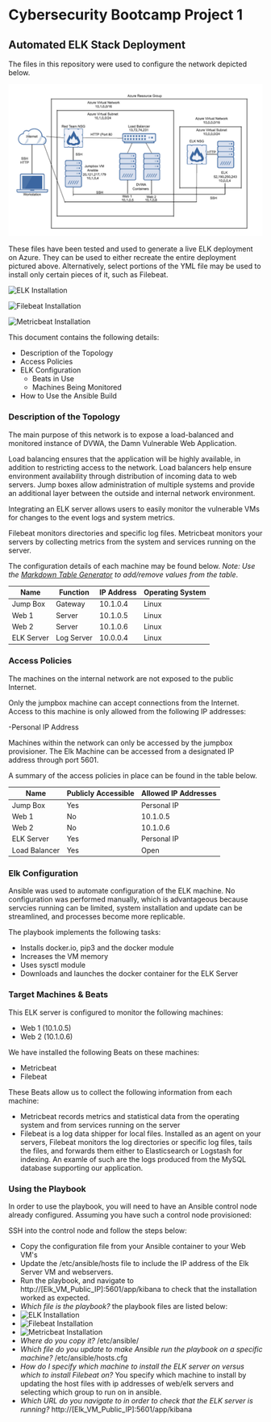 # Cybersecurity Bootcamp Project 1
## Automated ELK Stack Deployment

The files in this repository were used to configure the network depicted below.

![Network Diagram](https://github.com/Hunter488/Cybersecurity-Bootcamp-Project-1/blob/main/Images/Network%20Diagram.png)

These files have been tested and used to generate a live ELK deployment on Azure. They can be used to either recreate the entire deployment pictured above. Alternatively, select portions of the YML file may be used to install only certain pieces of it, such as Filebeat.

![ELK Installation](https://github.com/Hunter488/Cybersecurity-Bootcamp-Project-1/blob/main/Ansible/Install-ELK.yml)

![Filebeat Installation](https://github.com/Hunter488/Cybersecurity-Bootcamp-Project-1/blob/main/Ansible/Filebeat-playbook.yml)

![Metricbeat Installation](https://github.com/Hunter488/Cybersecurity-Bootcamp-Project-1/blob/main/Ansible/Metricbeat-playbook)

This document contains the following details:
- Description of the Topology
- Access Policies
- ELK Configuration
  - Beats in Use
  - Machines Being Monitored
- How to Use the Ansible Build


### Description of the Topology

The main purpose of this network is to expose a load-balanced and monitored instance of DVWA, the Damn Vulnerable Web Application.

Load balancing ensures that the application will be highly available, in addition to restricting access to the network.
Load balancers help ensure environment availability through distribution of incoming data to web servers. Jump boxes allow administration of multiple systems and provide an additional layer between the outside and internal network environment.

Integrating an ELK server allows users to easily monitor the vulnerable VMs for changes to the event logs and system metrics.

Filebeat monitors directories and specific log files.
Metricbeat monitors your servers by collecting metrics from the system and services running on the server. 

The configuration details of each machine may be found below.
_Note: Use the [Markdown Table Generator](http://www.tablesgenerator.com/markdown_tables) to add/remove values from the table_.

| Name     | Function | IP Address | Operating System |
|----------|----------|------------|------------------|
| Jump Box | Gateway  | 10.1.0.4   | Linux            |
| Web 1    | Server   | 10.1.0.5   | Linux            |
| Web 2    | Server   | 10.1.0.6   | Linux            |
|ELK Server|Log Server| 10.0.0.4   | Linux            |

### Access Policies

The machines on the internal network are not exposed to the public Internet. 

Only the jumpbox machine can accept connections from the Internet. Access to this machine is only allowed from the following IP addresses:

-Personal IP Address

Machines within the network can only be accessed by the jumpbox provisioner.
The Elk Machine can be accessed from a designated IP address through port 5601.

A summary of the access policies in place can be found in the table below.

| Name     | Publicly Accessible | Allowed IP Addresses |
|----------|---------------------|----------------------|
| Jump Box | Yes                 | Personal IP          |
| Web 1    | No                  | 10.1.0.5             |
| Web 2    | No                  | 10.1.0.6             |
|ELK Server| Yes                 | Personal IP          |
|Load Balancer| Yes              | Open                 |


### Elk Configuration

Ansible was used to automate configuration of the ELK machine. No configuration was performed manually, which is advantageous because servcies running can be limited, system installation and update can be streamlined, and processes become more replicable.

The playbook implements the following tasks:

* Installs docker.io, pip3 and the docker module
* Increases the VM memory
* Uses sysctl module
* Downloads and launches the docker container for the ELK Server


### Target Machines & Beats
This ELK server is configured to monitor the following machines:

* Web 1 (10.1.0.5)
* Web 2 (10.1.0.6)

We have installed the following Beats on these machines:

* Metricbeat
* Filebeat

These Beats allow us to collect the following information from each machine:

* Metricbeat records metrics and statistical data from the operating system and from services running on the server
* Filebeat is a log data shipper for local files. Installed as an agent on your servers, Filebeat monitors the log directories or specific log files, tails the files, and forwards them either to Elasticsearch or Logstash for indexing. An examle of such are the logs produced from the MySQL database supporting our application.

### Using the Playbook
In order to use the playbook, you will need to have an Ansible control node already configured. Assuming you have such a control node provisioned: 

SSH into the control node and follow the steps below:
- Copy the configuration file from your Ansible container to your Web VM's
- Update the /etc/ansible/hosts file to include the IP address of the Elk Server VM and webservers.
- Run the playbook, and navigate to http://[Elk_VM_Public_IP]:5601/app/kibana to check that the installation worked as expected.
- _Which file is the playbook?_ the playbook files are listed below:
 - ![ELK Installation](https://github.com/Hunter488/Cybersecurity-Bootcamp-Project-1/blob/main/Ansible/Install-ELK.yml)
 - ![Filebeat Installation](https://github.com/Hunter488/Cybersecurity-Bootcamp-Project-1/blob/main/Ansible/Filebeat-playbook.yml)
 - ![Metricbeat Installation](https://github.com/Hunter488/Cybersecurity-Bootcamp-Project-1/blob/main/Ansible/Metricbeat-playbook)
- _Where do you copy it?_ /etc/ansible/
- _Which file do you update to make Ansible run the playbook on a specific machine?_ /etc/ansible/hosts.cfg
- _How do I specify which machine to install the ELK server on versus which to install Filebeat on?_ You specify which machine to install by updating the host files with ip addresses of web/elk servers and selecting which group to run on in ansible.
- _Which URL do you navigate to in order to check that the ELK server is running?_ http://[Elk_VM_Public_IP]:5601/app/kibana
